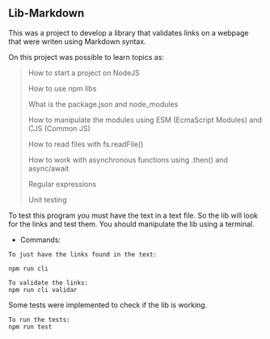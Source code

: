 ## Lib-Markdown

This was a project to develop a library that validates links on a webpage that were writen using Markdown syntax.

On this project was possible to learn topics as:

> How to start a project on NodeJS
> 
> How to use npm libs
> 
> What is the package.json and node_modules
>
> How to manipulate the modules using ESM (EcmaScript Modules) and CJS (Common JS)
> 
>  How to read files with fs.readFile()
>  
>  How to work with asynchronous functions using .then() and async/await
>  
>  Regular expressions
>  
>  Unit testing


To test this program you must have the text in a text file. So the lib will look for the links and test them. You should manipulate the lib using a terminal.


 - Commands:
```
To just have the links found in the text:

npm run cli
```

```
To validate the links:
npm run cli validar
```

Some tests were implemented to check if the lib is working.  
```
To run the tests:
npm run test
```

